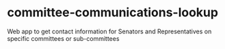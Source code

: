 # committee-communications-lookup
Web app to get contact information for Senators and Representatives on specific committees or sub-committees
